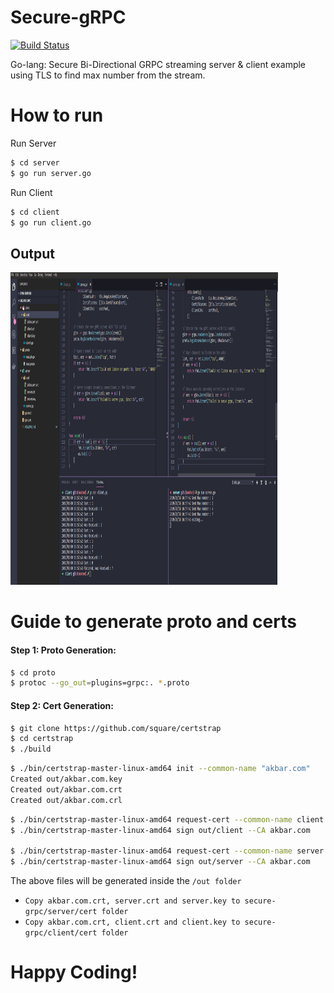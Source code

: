 
# Secure-gRPC

[![Build Status](https://travis-ci.org/joemccann/dillinger.svg?branch=master)](https://travis-ci.org/joemccann/dillinger)

Go-lang: Secure Bi-Directional GRPC streaming server & client example using TLS to find max number from the stream.

# How to run

Run Server
```sh
$ cd server
$ go run server.go
```
Run Client
``` sh
$ cd client
$ go run client.go
```

## Output

<a target="_blank" href="https://github.com/AkbaraliShaikh/AspNetCore2Docker/blob/master/img/Go_Project_Structure.PNG" class="rich-diff-level-one"><img src="https://github.com/AkbaraliShaikh/AspNetCore2Docker/blob/master/img/sgrpc.png" alt="text" width=85%  height=500px></a>

# Guide to generate proto and certs
#### Step 1: Proto Generation:

``` sh
$ cd proto
$ protoc --go_out=plugins=grpc:. *.proto
```
#### Step 2: Cert Generation:
```sh
$ git clone https://github.com/square/certstrap
$ cd certstrap
$ ./build
```

```sh
$ ./bin/certstrap-master-linux-amd64 init --common-name "akbar.com"
Created out/akbar.com.key
Created out/akbar.com.crt
Created out/akbar.com.crl
```
```sh
$ ./bin/certstrap-master-linux-amd64 request-cert --common-name client
$ ./bin/certstrap-master-linux-amd64 sign out/client --CA akbar.com 

$ ./bin/certstrap-master-linux-amd64 request-cert --common-name server
$ ./bin/certstrap-master-linux-amd64 sign out/server --CA akbar.com
```
The above files will be generated inside the `/out folder`

- `Copy akbar.com.crt, server.crt and server.key to secure-grpc/server/cert folder`
- `Copy akbar.com.crt, client.crt and client.key to secure-grpc/client/cert folder`

# Happy Coding!
